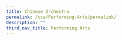 ```yaml
---
title: Chinese Orchestra
permalink: /cca/Performing-Arts/permalink/
description: ""
third_nav_title: Performing Arts
---
```


